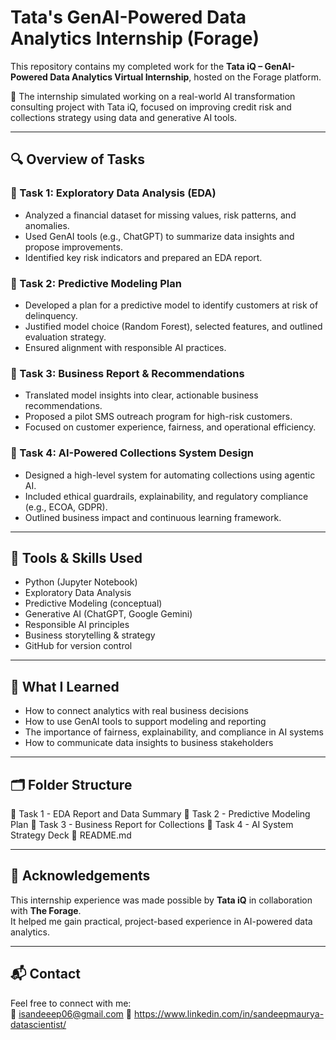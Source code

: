 # Tata's GenAI-Powered Data Analytics Internship (Forage)

This repository contains my completed work for the **Tata iQ – GenAI-Powered Data Analytics Virtual Internship**, hosted on the Forage platform.

🚀 The internship simulated working on a real-world AI transformation consulting project with Tata iQ, focused on improving credit risk and collections strategy using data and generative AI tools.

---

## 🔍 Overview of Tasks

### 📂 Task 1: Exploratory Data Analysis (EDA)
- Analyzed a financial dataset for missing values, risk patterns, and anomalies.
- Used GenAI tools (e.g., ChatGPT) to summarize data insights and propose improvements.
- Identified key risk indicators and prepared an EDA report.

### 📂 Task 2: Predictive Modeling Plan
- Developed a plan for a predictive model to identify customers at risk of delinquency.
- Justified model choice (Random Forest), selected features, and outlined evaluation strategy.
- Ensured alignment with responsible AI practices.

### 📂 Task 3: Business Report & Recommendations
- Translated model insights into clear, actionable business recommendations.
- Proposed a pilot SMS outreach program for high-risk customers.
- Focused on customer experience, fairness, and operational efficiency.

### 📂 Task 4: AI-Powered Collections System Design
- Designed a high-level system for automating collections using agentic AI.
- Included ethical guardrails, explainability, and regulatory compliance (e.g., ECOA, GDPR).
- Outlined business impact and continuous learning framework.

---

## 🧠 Tools & Skills Used
- Python (Jupyter Notebook)
- Exploratory Data Analysis
- Predictive Modeling (conceptual)
- Generative AI (ChatGPT, Google Gemini)
- Responsible AI principles
- Business storytelling & strategy
- GitHub for version control

---

## 📄 What I Learned
- How to connect analytics with real business decisions  
- How to use GenAI tools to support modeling and reporting  
- The importance of fairness, explainability, and compliance in AI systems  
- How to communicate data insights to business stakeholders  

---

## 🗂️ Folder Structure
📁 Task 1 - EDA Report and Data Summary
📁 Task 2 - Predictive Modeling Plan
📁 Task 3 - Business Report for Collections
📁 Task 4 - AI System Strategy Deck
📄 README.md

---

## 🙌 Acknowledgements
This internship experience was made possible by **Tata iQ** in collaboration with **The Forage**.  
It helped me gain practical, project-based experience in AI-powered data analytics.

---

## 📬 Contact
Feel free to connect with me:  
📧 isandeeep06@gmail.com
🔗 https://www.linkedin.com/in/sandeepmaurya-datascientist/


